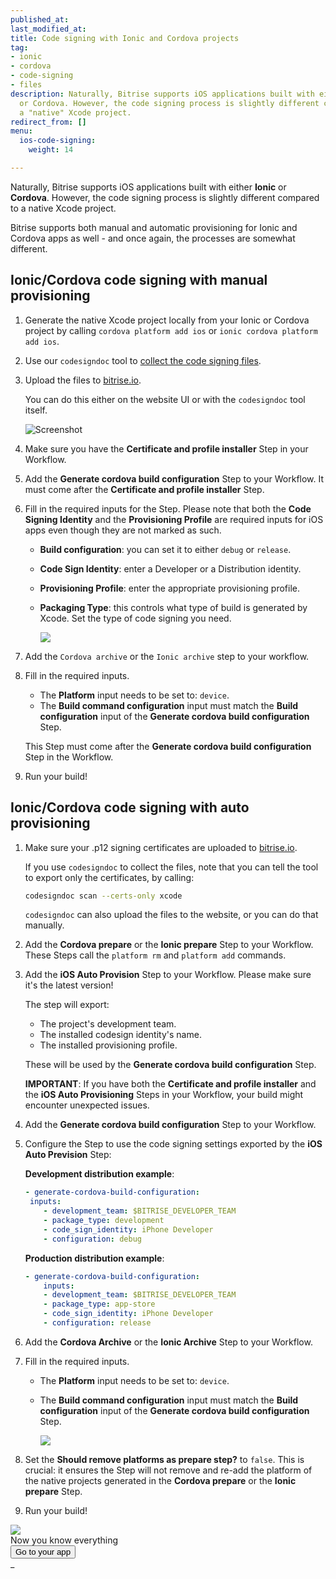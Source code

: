 ```yaml
---
published_at:
last_modified_at:
title: Code signing with Ionic and Cordova projects
tag:
- ionic
- cordova
- code-signing
- files
description: Naturally, Bitrise supports iOS applications built with either Ionic
  or Cordova. However, the code signing process is slightly different compared to
  a "native" Xcode project.
redirect_from: []
menu:
  ios-code-signing:
    weight: 14

---
```

Naturally, Bitrise supports iOS applications built with either **Ionic** or **Cordova**. However, the code signing process is slightly different compared to a native Xcode project.

Bitrise supports both manual and automatic provisioning for Ionic and Cordova apps as well - and once again, the processes are somewhat different.

## Ionic/Cordova code signing with manual provisioning

1. Generate the native Xcode project locally from your Ionic or Cordova project by calling `cordova platform add ios` or `ionic cordova platform add ios`.
2. Use our `codesigndoc` tool to [collect the code signing files](https://devcenter.bitrise.io/code-signing/ios-code-signing/collecting-files-with-codesigndoc/).
3. Upload the files to [bitrise.io](https://www.bitrise.io).

   You can do this either on the website UI or with the `codesigndoc` tool itself.

   ![Screenshot](/img/code-signing/ios-code-signing/provisioning-and-certificate-upload.png)
4. Make sure you have the **Certificate and profile installer** Step in your Workflow.
5. Add the **Generate cordova build configuration** Step to your Workflow. 
   It must come after the **Certificate and profile installer** Step.
6. Fill in the required inputs for the Step. 
   Please note that both the **Code Signing Identity** and the **Provisioning Profile** are required inputs for iOS apps even though they are not marked as such. 
   * **Build configuration**: you can set it to either `debug` or `release`.
   * **Code Sign Identity**: enter a Developer or a Distribution identity.
   * **Provisioning Profile**: enter the appropriate provisioning profile.
   * **Packaging Type**: this controls what type of build is generated by Xcode. Set the type of code signing you need.

     ![](/img/generate-cordova-build-config-1.png)
7. Add the `Cordova archive` or the `Ionic archive` step to your workflow.
8. Fill in the required inputs.
   * The **Platform** input needs to be set to: `device`.
   * The **Build command configuration** input must match the **Build configuration** input of the **Generate cordova build configuration** Step.

   This Step must come after the **Generate cordova build configuration** Step in the Workflow.
9. Run your build!

## Ionic/Cordova code signing with auto provisioning

1. Make sure your .p12 signing certificates are uploaded to [bitrise.io](https://www.bitrise.io).

   If you use `codesigndoc` to collect the files, note that you can tell the tool to export only the certificates, by calling:

   ``` bash
   codesigndoc scan --certs-only xcode
   ```

   `codesigndoc` can also upload the files to the website, or you can do that manually.
2. Add the **Cordova prepare** or the **Ionic prepare** Step to your Workflow. These Steps call the `platform rm` and `platform add` commands.
3. Add the **iOS Auto Provision** Step to your Workflow. Please make sure it's the latest version!

   The step will export:
   * The project's development team.
   * The installed codesign identity's name.
   * The installed provisioning profile.

   These will be used by the **Generate cordova build configuration** Step.

   **IMPORTANT**: If you have both the **Certificate and profile installer** and the **iOS Auto Provisioning** Steps in your Workflow, your build might encounter unexpected issues.
4. Add the **Generate cordova build configuration** Step to your Workflow. 
5. Configure the Step to use the code signing settings exported by the **iOS Auto Prevision** Step:

   **Development distribution example**:

   ```yaml
   - generate-cordova-build-configuration:
   	inputs:
       - development_team: $BITRISE_DEVELOPER_TEAM 
       - package_type: development 
       - code_sign_identity: iPhone Developer
       - configuration: debug
   ```

   **Production distribution example**:

   ```yaml 
   - generate-cordova-build-configuration:
       inputs:
       - development_team: $BITRISE_DEVELOPER_TEAM 
       - package_type: app-store 
       - code_sign_identity: iPhone Developer
       - configuration: release
   ```
5. Add the **Cordova Archive** or the **Ionic Archive** Step to your Workflow.
6. Fill in the required inputs.
   * The **Platform** input needs to be set to: `device`.
   * The **Build command configuration** input must match the **Build configuration** input of the **Generate cordova build configuration** Step.

     ![](/img/cordova-archive-2.png)
7. Set the **Should remove platforms as prepare step?** to `false`. 
   This is crucial: it ensures the Step will not remove and re-add the platform of the native projects generated in the **Cordova prepare** or the **Ionic prepare** Step.
8. Run your build!

<div class="banner">
<img src="/assets/images/banner-bg-888x170.png" style="border: none;">
<div class="deploy-text">Now you know everything</div>
<a target="_blank" href="https://app.bitrise.io/dashboard/builds"><button class="button">Go to your app</button></a>
</div>
_